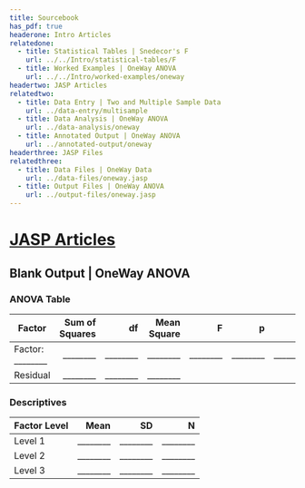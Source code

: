 ```yaml
---
title: Sourcebook
has_pdf: true
headerone: Intro Articles
relatedone:
  - title: Statistical Tables | Snedecor's F
    url: ../../Intro/statistical-tables/F
  - title: Worked Examples | OneWay ANOVA
    url: ../../Intro/worked-examples/oneway
headertwo: JASP Articles
relatedtwo:
  - title: Data Entry | Two and Multiple Sample Data
    url: ../data-entry/multisample
  - title: Data Analysis | OneWay ANOVA
    url: ../data-analysis/oneway
  - title: Annotated Output | OneWay ANOVA
    url: ../annotated-output/oneway
headerthree: JASP Files
relatedthree:
  - title: Data Files | OneWay Data
    url: ../data-files/oneway.jasp
  - title: Output Files | OneWay ANOVA
    url: ../output-files/oneway.jasp
---
```


# [JASP Articles](../index.md)

## Blank Output | OneWay ANOVA

### ANOVA Table

| Factor       | Sum of Squares | df  | Mean Square | F     | p     | η²    |
|--------------|---------------:|----:|------------:|------:|------:|------:|
| Factor: ________ | ________         | ________ | ________    | ________ | ________ | ________ |
| Residual     | ________         | ________ | ________    |       |       |       |

### Descriptives

| Factor Level | Mean | SD   | N   |
|--------------|-----:|-----:|----:|
| Level 1      | ________ | ________ | ________ |
| Level 2      | ________ | ________ | ________ |
| Level 3      | ________ | ________ | ________ |
